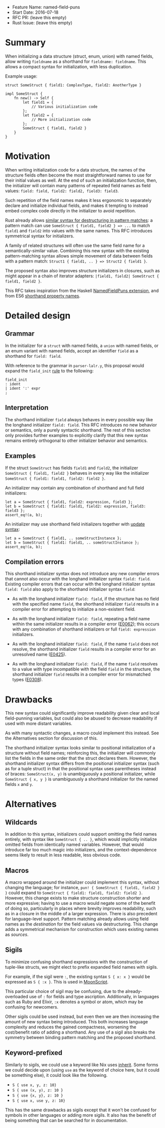- Feature Name: named-field-puns
- Start Date: 2016-07-18
- RFC PR: (leave this empty)
- Rust Issue: (leave this empty)

# Summary
[summary]: #summary

When initializing a data structure (struct, enum, union) with named fields,
allow writing `fieldname` as a shorthand for `fieldname: fieldname`. This
allows a compact syntax for initialization, with less duplication.

Example usage:

    struct SomeStruct { field1: ComplexType, field2: AnotherType }

    impl SomeStruct {
        fn new() -> Self {
            let field1 = {
                // Various initialization code
            };
            let field2 = {
                // More initialization code
            };
            SomeStruct { field1, field2 }
        }
    }

# Motivation
[motivation]: #motivation

When writing initialization code for a data structure, the names of the
structure fields often become the most straightforward names to use for their
initial values as well. At the end of such an initialization function, then,
the initializer will contain many patterns of repeated field names as field
values: `field: field, field2: field2, field3: field3`.

Such repetition of the field names makes it less ergonomic to separately
declare and initialize individual fields, and makes it tempting to instead
embed complex code directly in the initializer to avoid repetition.

Rust already allows
[similar syntax for destructuring in pattern matches](https://doc.rust-lang.org/book/patterns.html#destructuring):
a pattern match can use `SomeStruct { field1, field2 } => ...` to match
`field1` and `field2` into values with the same names. This RFC introduces
symmetrical syntax for initializers.

A family of related structures will often use the same field name for a
semantically-similar value. Combining this new syntax with the existing
pattern-matching syntax allows simple movement of data between fields with a
pattern match: `Struct1 { field1, .. } => Struct2 { field1 }`.

The proposed syntax also improves structure initializers in closures, such as
might appear in a chain of iterator adapters: `|field1, field2| SomeStruct {
field1, field2 }`.

This RFC takes inspiration from the Haskell
[NamedFieldPuns extension](https://downloads.haskell.org/~ghc/latest/docs/html/users_guide/glasgow_exts.html#record-puns),
and from ES6
[shorthand property names](http://www.ecma-international.org/ecma-262/6.0/#sec-object-initializer).

# Detailed design
[design]: #detailed-design

## Grammar

In the initializer for a `struct` with named fields, a `union` with named
fields, or an enum variant with named fields, accept an identifier `field` as a
shorthand for `field: field`.

With reference to the grammar in `parser-lalr.y`, this proposal would
expand the `field_init`
[rule](https://github.com/rust-lang/rust/blob/master/src/grammar/parser-lalr.y#L1663-L1665)
to the following:

    field_init
    : ident
    | ident ':' expr
    ;

## Interpretation

The shorthand initializer `field` always behaves in every possible way like the
longhand initializer `field: field`. This RFC introduces no new behavior or
semantics, only a purely syntactic shorthand. The rest of this section only
provides further examples to explicitly clarify that this new syntax remains
entirely orthogonal to other initializer behavior and semantics.

## Examples

If the struct `SomeStruct` has fields `field1` and `field2`, the initializer
`SomeStruct { field1, field2 }` behaves in every way like the initializer
`SomeStruct { field1: field1, field2: field2 }`.

An initializer may contain any combination of shorthand and full field
initializers:

    let a = SomeStruct { field1, field2: expression, field3 };
    let b = SomeStruct { field1: field1, field2: expression, field3: field3 };
    assert_eq!(a, b);

An initializer may use shorthand field initializers together with
[update syntax](https://doc.rust-lang.org/book/structs.html#update-syntax):

    let a = SomeStruct { field1, .. someStructInstance };
    let b = SomeStruct { field1: field1, .. someStructInstance };
    assert_eq!(a, b);

## Compilation errors

This shorthand initializer syntax does not introduce any new compiler errors
that cannot also occur with the longhand initializer syntax `field: field`.
Existing compiler errors that can occur with the longhand initializer syntax
`field: field` also apply to the shorthand initializer syntax `field`:

- As with the longhand initializer `field: field`, if the structure has no
  field with the specified name `field`, the shorthand initializer `field`
  results in a compiler error for attempting to initialize a non-existent
  field.

- As with the longhand initializer `field: field`, repeating a field name
  within the same initializer results in a compiler error
  ([E0062](https://doc.rust-lang.org/error-index.html#E0062)); this occurs with
  any combination of shorthand initializers or full `field: expression`
  initializers.

- As with the longhand initializer `field: field`, if the name `field` does not
  resolve, the shorthand initializer `field` results in a compiler error for an
  unresolved name ([E0425](https://doc.rust-lang.org/error-index.html#E0425)).

- As with the longhand initializer `field: field`, if the name `field` resolves
  to a value with type incompatible with the field `field` in the structure,
  the shorthand initializer `field` results in a compiler error for mismatched
  types ([E0308](https://doc.rust-lang.org/error-index.html#E0308)).

# Drawbacks
[drawbacks]: #drawbacks

This new syntax could significantly improve readability given clear and local
field-punning variables, but could also be abused to decrease readability if
used with more distant variables.

As with many syntactic changes, a macro could implement this instead. See the
Alternatives section for discussion of this.

The shorthand initializer syntax looks similar to positional initialization of
a structure without field names; reinforcing this, the initializer will
commonly list the fields in the same order that the struct declares them.
However, the shorthand initializer syntax differs from the positional
initializer syntax (such as for a tuple struct) in that the positional syntax
uses parentheses instead of braces: `SomeStruct(x, y)` is unambiguously a
positional initializer, while `SomeStruct { x, y }` is unambiguously a
shorthand initializer for the named fields `x` and `y`.

# Alternatives
[alternatives]: #alternatives

## Wildcards

In addition to this syntax, initializers could support omitting the field names
entirely, with syntax like `SomeStruct { .. }`, which would implicitly
initialize omitted fields from identically named variables. However, that would
introduce far too much magic into initializers, and the context-dependence
seems likely to result in less readable, less obvious code.

## Macros

A macro wrapped around the initializer could implement this syntax, without
changing the language; for instance, `pun! { SomeStruct { field1, field2 } }`
could expand to `SomeStruct { field1: field1, field2: field2 }`. However, this
change exists to make structure construction shorter and more expressive;
having to use a macro would negate some of the benefit of doing so,
particularly in places where brevity improves readability, such as in a closure
in the middle of a larger expression. There is also precedent for
language-level support. Pattern matching already allows using field names as
the _destination_ for the field values via destructuring. This change adds a
symmetrical mechanism for construction which uses existing names as _sources_.

## Sigils

To minimize confusing shorthand expressions with the construction of
tuple-like structs, we might elect to prefix expanded field names with
sigils.

For example, if the sigil were `:`, the existing syntax `S { x: x }`
would be expressed as `S { :x }`. This is used in
[MoonScript](http://moonscript.org/reference/#the-language/table-literals).

This particular choice of sigil may be confusing, due to the
already-overloaded use of `:` for fields and type ascription. Additionally,
in languages such as Ruby and Elixir, `:x` denotes a symbol or atom, which
may be confusing for newcomers.

Other sigils could be used instead, but even then we are then increasing
the amount of new syntax being introduced. This both increases language
complexity and reduces the gained compactness, worsening the
cost/benefit ratio of adding a shorthand. Any use of a sigil also breaks
the symmetry between binding pattern matching and the proposed
shorthand.

## Keyword-prefixed

Similarly to sigils, we could use a keyword like Nix uses
[inherit](http://nixos.org/nix/manual/#idm46912467627696). Some forms we could
decide upon (using `use` as the keyword of choice here, but it could be
something else), it could look like the following.

* `S { use x, y, z: 10}`
* `S { use (x, y), z: 10 }`
* `S { use {x, y}, z: 10 }`
* `S { use x, use y, z: 10}`

This has the same drawbacks as sigils except that it won't be confused for
symbols in other languages or adding more sigils. It also has the benefit
of being something that can be searched for in documentation.
